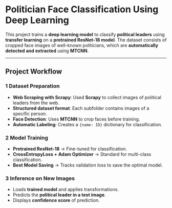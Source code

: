 # Politician Face Classification Using Deep Learning

This project trains a **deep learning model** to classify **political leaders** using **transfer learning** on a **pretrained ResNet-18 model**. The dataset consists of cropped face images of well-known politicians, which are **automatically detected and extracted** using **MTCNN**.

---

##  **Project Workflow**
### 1 **Dataset Preparation**
- **Web Scraping with Scrapy**: Used **Scrapy** to collect images of political leaders from the web.
- **Structured dataset format**: Each subfolder contains images of a specific person.
- **Face Detection**: Uses **MTCNN** to crop faces before training.
- **Automatic Labeling**: Creates a `{name: ID}` dictionary for classification.

### 2 **Model Training**
- **Pretrained ResNet-18** → Fine-tuned for classification.
- **CrossEntropyLoss + Adam Optimizer** → Standard for multi-class classification.
- **Best Model Saving** → Tracks validation loss to save the optimal model.

### 3 **Inference on New Images**
- Loads **trained model** and applies transformations.
- Predicts the **political leader in a test image**.
- Displays **confidence score** of prediction.
